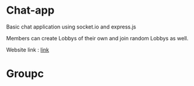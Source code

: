 # Chat-app

Basic chat application using socket.io and express.js

Members can create Lobbys of their own and join random Lobbys as well.

Website link : [link](https://guarded-coast-34948.herokuapp.com/)
# Groupc
